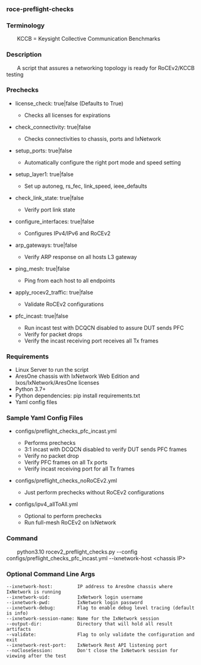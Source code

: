 ### roce-preflight-checks

### Terminology
  &emsp;&emsp;KCCB = Keysight Collective Communication Benchmarks

### Description
  &emsp;&emsp;A script that assures a networking topology is ready for RoCEv2/KCCB testing
  
### Prechecks
   - license_check: true|false (Defaults to True)
       - Checks all licenses for expirations
         
   - check_connectivity: true|false
       - Checks connectivities to chassis, ports and IxNetwork
         
   - setup_ports: true|false
       - Automatically configure the right port mode and speed setting
         
   - setup_layer1: true|false
       - Set up autoneg, rs_fec, link_speed, ieee_defaults
         
   - check_link_state: true|false
       - Verify port link state
         
   - configure_interfaces: true|false
       - Configures IPv4/IPv6 and RoCEv2
         
   - arp_gateways: true|false
       - Verify ARP response on all hosts L3 gateway
         
   - ping_mesh: true|false
       - Ping from each host to all endpoints
         
   - apply_rocev2_traffic: true|false
       - Validate RoCEv2 configurations
         
   - pfc_incast: true|false
       - Run incast test with DCQCN disabled to assure DUT sends PFC
       - Verify for packet drops
       - Verify the incast receiving port receives all Tx frames

### Requirements
   - Linux Server to run the script
   - AresOne chassis with IxNetwork Web Edition and Ixos/IxNetwork/AresOne licenses
   - Python 3.7+
   - Python dependencies: pip install requirements.txt
   - Yaml config files

### Sample Yaml Config Files
   - configs/preflight_checks_pfc_incast.yml
       - Performs prechecks
       - 3:1 incast with DCQCN disabled to verify DUT sends PFC frames
       - Verify no packet drop
       - Verify PFC frames on all Tx ports
       - Verify incast receiving port for all Tx frames

   - configs/preflight_checks_noRoCEv2.yml
       - Just perform prechecks without RoCEv2 configurations

   - configs/ipv4_allToAll.yml
       - Optional to perform prechecks
       - Run full-mesh RoCEv2 on IxNetwork
          
### Command
   &emsp;&emsp;python3.10 rocev2_preflight_checks.py   --config   configs/preflight_checks_pfc_incast.yml  --ixnetwork-host &lt;chassis IP&gt; 

### Optional Command Line Args
    --ixnetwork-host:         IP address to AresOne chassis where IxNetwork is running
    --ixnetwork-uid:          IxNetwork login username
    --ixnetwork-pwd:          IxNetwork login password
    --ixnetwork-debug:        Flag to enable debug level tracing (default is info)
    --ixnetwork-session-name: Name for the IxNetwork session
    --output-dir:             Directory that will hold all result artifacts
    --validate:               Flag to only validate the configuration and exit
    --ixnetwork-rest-port:    IxNetwork Rest API listening port
    --noCloseSession:         Don't close the IxNetwork session for viewing after the test
    
